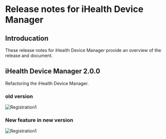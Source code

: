# Release notes for iHealth Device Manager

## Introducation

These release notes for iHealth Device Manager provide an overview of the release and document.

## iHealth Device Manager 2.0.0

Refactoring the iHealth Device Manager.

### old version

![Registration1](https://shiva-hack.github.io/iHealthDeviceLabs-Android/blob/master/public/DeviceManager.png?raw=true)

### New feature in new version

![Registration1](https://shiva-hack.github.io/iHealthDeviceLabs-Android/blob/master/public/iHealthDevicesManager.png?raw=true)